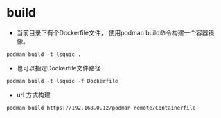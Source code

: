# build

- 当前目录下有个Dockerfile文件，
使用podman build命令构建一个容器镜像。
```shell
podman build -t lsquic .
```

- 也可以指定Dockerfile文件路径
```shell
podman build -t lsquic -f Dockerfile
```

- url 方式构建
```shell
podman build https://192.168.0.12/podman-remote/Containerfile
```
